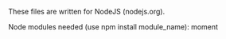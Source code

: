 These files are written for NodeJS (nodejs.org).

Node modules needed (use npm install module_name):
 moment
